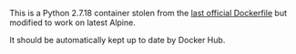 This is a Python 2.7.18 container stolen from the [last official Dockerfile](https://github.com/docker-library/python/blob/f1e613f48eb4fc88748b36787f5ed74c14914636/2.7/alpine3.11/Dockerfile) but modified to work on latest Alpine.


It should be automatically kept up to date by Docker Hub.
